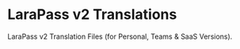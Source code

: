 # LaraPass v2 Translations
LaraPass v2 Translation Files (for Personal, Teams &amp; SaaS Versions).
